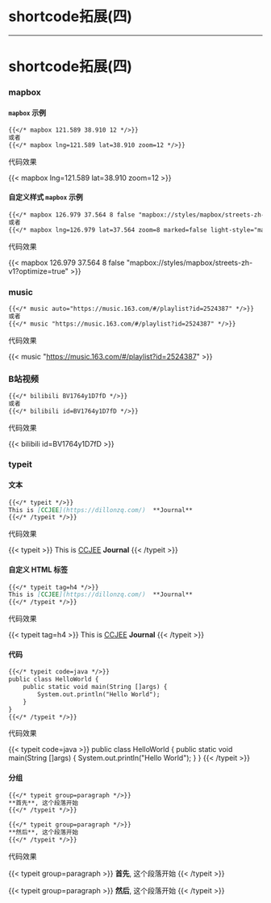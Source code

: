 # shortcode拓展(四)

<!--more-->
---
# shortcode拓展(四)

### mapbox

#### `mapbox` 示例

```markdown
{{</* mapbox 121.589 38.910 12 */>}}
或者
{{</* mapbox lng=121.589 lat=38.910 zoom=12 */>}}
```

代码效果

{{< mapbox lng=121.589 lat=38.910 zoom=12 >}}

#### 自定义样式 `mapbox` 示例

```markdown
{{</* mapbox 126.979 37.564 8 false "mapbox://styles/mapbox/streets-zh-v1" */>}}
或者
{{</* mapbox lng=126.979 lat=37.564 zoom=8 marked=false light-style="mapbox://styles/mapbox/streets-zh-v1" */>}}
```

代码效果

{{< mapbox 126.979 37.564 8 false "mapbox://styles/mapbox/streets-zh-v1?optimize=true" >}}


### music

```markdown
{{</* music auto="https://music.163.com/#/playlist?id=2524387" */>}}
或者
{{</* music "https://music.163.com/#/playlist?id=2524387" */>}}
```

代码效果

{{< music "https://music.163.com/#/playlist?id=2524387" >}}

### B站视频

```markdown
{{</* bilibili BV1764y1D7fD */>}}
或者
{{</* bilibili id=BV1764y1D7fD */>}}
```

代码效果

{{< bilibili id=BV1764y1D7fD >}}

### typeit

#### 文本

```markdown
{{</* typeit */>}}
This is [CCJEE](https://dillonzq.com/)  **Journal**
{{</* /typeit */>}}
```

代码效果

{{< typeit >}}
This is [CCJEE](https://dillonzq.com/)  **Journal**
{{< /typeit >}}

#### 自定义 HTML 标签

```markdown
{{</* typeit tag=h4 */>}}
This is [CCJEE](https://dillonzq.com/)  **Journal**
{{</* /typeit */>}}
```

代码效果

{{< typeit tag=h4 >}}
This is [CCJEE](https://dillonzq.com/)  **Journal**
{{< /typeit >}}

#### 代码

```markdown
{{</* typeit code=java */>}}
public class HelloWorld {
    public static void main(String []args) {
        System.out.println("Hello World");
    }
}
{{</* /typeit */>}}
```

代码效果

{{< typeit code=java >}}
public class HelloWorld {
    public static void main(String []args) {
        System.out.println("Hello World");
    }
}
{{< /typeit >}}

#### 分组

```markdown
{{</* typeit group=paragraph */>}}
**首先**, 这个段落开始
{{</* /typeit */>}}

{{</* typeit group=paragraph */>}}
**然后**, 这个段落开始
{{</* /typeit */>}}
```

代码效果

{{< typeit group=paragraph >}}
**首先**, 这个段落开始
{{< /typeit >}}

{{< typeit group=paragraph >}}
**然后**, 这个段落开始
{{< /typeit >}}
